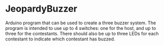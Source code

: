 # JeopardyBuzzer
Arduino program that can be used to create a three buzzer system. The program is intended to use up to 4 switches: one for the host, and up to three for the contestants. There should also be up to three LEDs for each contestant to indicate which contestant has buzzed. 

